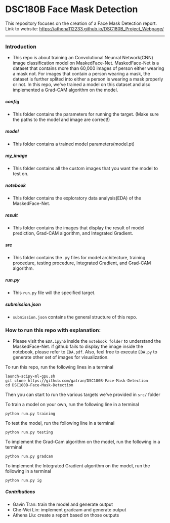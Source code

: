 # DSC180B Face Mask Detection

This repository focuses on the creation of a Face Mask Detection report.
Link to website: https://athena112233.github.io/DSC180B_Project_Webpage/

-----------------------------------------------------------------------------------------------------------------

### Introduction
* This repo is about training an Convolutional Neunral Network(CNN) image classification model on MaskedFace-Net. MaskedFace-Net is a dataset that contains more than 60,000 images of person either wearing a mask not. For images that contain a person wearing a mask, the dataset is further splited into either a person is wearing a mask properly or not. In this repo, we've trained a model on this dataset and also implemented a Grad-CAM algorithm on the model.

##### config 
* This folder contains the parameters for running the target. (Make sure the paths to the model and image are correct!)

##### model
* This folder contains a trained model parameters(model.pt)

##### my_image
* This folder contains all the custom images that you want the model to test on.

##### notebook
* This folder contains the exploratory data analysis(EDA) of the MaskedFace-Net.

##### result
* This folder contains the images that display the result of model prediction, Grad-CAM algorithm, and Integrated Gradient.

##### src
* This folder contains the .py files for model architecture, training procedure, testing procedure, Integrated Gradient, and Grad-CAM algorithm.

##### run.py
* This `run.py` file will the specified target.

##### submission.json
* `submission.json` contains the general structure of this repo.

### How to run this repo with explanation:
*  Please visit the `EDA.ipynb` inside the `notebook folder` to understand the MaskedFace-Net. if github fails to display the image inside the notebook, please refer to `EDA.pdf`. Also, feel free to execute `EDA.py` to generate other set of images for visualization.

To run this repo, run the following lines in a terminal

```
launch-scipy-ml-gpu.sh
git clone https://github.com/gatran/DSC180B-Face-Mask-Detection
cd DSC180B-Face-Mask-Detection
```

Then you can start to run the various targets we've provided in ```src/``` folder

To train a model on your own, run the following line in a terminal

```
python run.py training
```

To test the model, run the following line in a terminal

```
python run.py testing
```

To implement the Grad-Cam algorithm on the model, run the following in a terminal

```
python run.py gradcam
```

To implement the Integrated Gradient algorithm on the model, run the following in a terminal

```
python run.py ig
```

##### Contributions
* Gavin Tran: train the model and generate output
* Che-Wei Lin: implement gradcam and generate output
* Athena Liu: create a report based on those outputs

